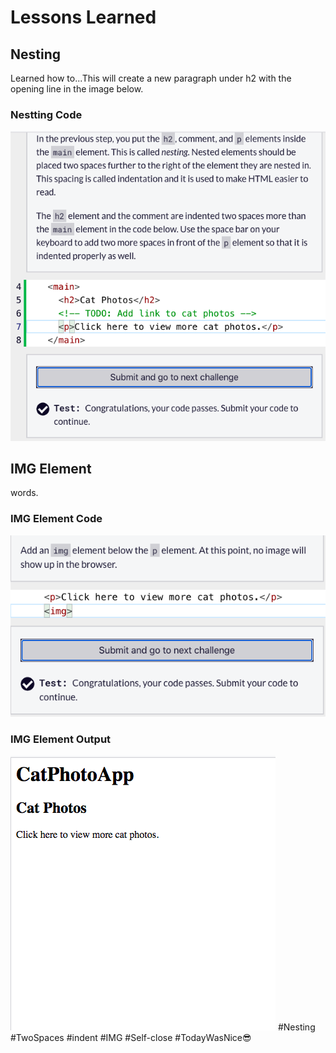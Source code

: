 <html>
  <body>
    <h1>Lessons Learned</h1>
    <h2>Nesting</h2>
    <p>
      Learned how to...This will create a new paragraph 
      under h2 with the opening line in the image below.
    </p>
    <h3>Nestting Code</h3>
  <img src="https://github.com/jennisa1/freeCodeCamp-Projects/blob/main/Cat%20Photo%20Album%20app/Images/Step%206%20Code.png?raw=true" alt="Step 6 Code"> 
  <br />
  <h2>IMG Element</h2>
    <p>
     words. 
    </p>
    <h3>IMG Element Code</h3>
  <img src="https://github.com/jennisa1/freeCodeCamp-Projects/blob/main/Cat%20Photo%20Album%20app/Images/Step%207%20Code.png?raw=true" alt="Step 7 Code"> 
    <h3>IMG Element Output</h3>
  <img src="https://github.com/jennisa1/freeCodeCamp-Projects/blob/main/Cat%20Photo%20Album%20app/Images/Step%207%20Output.png?raw=true" alt="Step 7 Output"> 
  #Nesting #TwoSpaces #indent #IMG #Self-close #TodayWasNice😎
  </body>
  </html>
